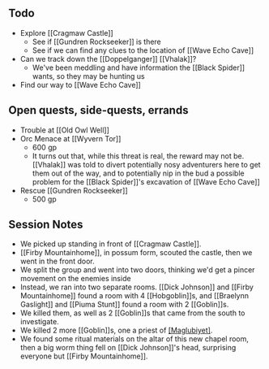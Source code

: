 ## Todo
- Explore [[Cragmaw Castle]]
	- See if [[Gundren Rockseeker]] is there
	- See if we can find any clues to the location of [[Wave Echo Cave]]
- Can we track down the [[Doppelganger]] [[Vhalak]]?
	- We've been meddling and have information the [[Black Spider]] wants, so they may be hunting us
- Find our way to [[Wave Echo Cave]]
## Open quests, side-quests, errands
- Trouble at [[Old Owl Well]]
- Orc Menace at [[Wyvern Tor]]
	- 600 gp
	- It turns out that, while this threat is real, the reward may not be. [[Vhalak]] was told to divert potentially nosy adventurers here to get them out of the way, and to potentially nip in the bud a possible problem for the [[Black Spider]]'s excavation of [[Wave Echo Cave]]
- Rescue [[Gundren Rockseeker]]
	- 500 gp
## Session Notes
- We picked up standing in front of [[Cragmaw Castle]].
- [[Firby Mountainhome]], in possum form, scouted the castle, then we went in the front door. 
- We split the group and went into two doors, thinking we'd get a pincer movement on the enemies inside
- Instead, we ran into two separate rooms. [[Dick Johnson]] and [[Firby Mountainhome]] found a room with 4 [[Hobgoblin]]s, and [[Braelynn Gaslight]] and [[Piuma Stunt]] found a room with 2 [[Goblin]]s. 
- We killed them,  as well as 2 [[Goblin]]s that came from the south to investigate. 
- We killed 2 more [[Goblin]]s, one a priest of [[Maglubiyet]](?). 
- We found some ritual materials on the altar of this new chapel room, then a big worm thing fell on [[Dick Johnson]]'s head, surprising everyone but [[Firby Mountainhome]].